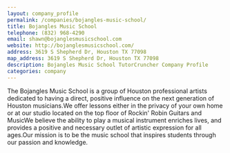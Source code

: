 ```yaml
---
layout: company_profile
permalink: /companies/bojangles-music-school/
title: Bojangles Music School
telephone: (832) 968-4290
email: shawn@bojanglesmusicschool.com
website: http://bojanglesmusicschool.com/
address: 3619 S Shepherd Dr, Houston TX 77098
map_address: 3619 S Shepherd Dr, Houston TX 77098
description: Bojangles Music School TutorCruncher Company Profile
categories: company
---
```

The Bojangles Music School is a group of Houston professional artists dedicated to having a direct, positive influence on the next generation of Houston musicians.We offer lessons either in the privacy of your own home or at our studio located on the top floor of Rockin' Robin Guitars and MusicWe believe the ability to play a musical instrument enriches lives, and provides a positive and necessary outlet of artistic expression for all ages.Our mission is to be the music school that inspires students through our passion and knowledge.
